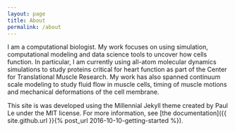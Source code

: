 ```yaml
---
layout: page
title: About
permalink: /about
---
```

I am a computational biologist. My work focuses on using simulation, computational modeling and
data science tools to uncover how cells function. In particular, I am currently using all-atom molecular
dynamics simulations to study proteins critical for heart function as part of the Center for Translational Muscle Research. My work has also spanned continuum scale modeling to study fluid flow in muscle cells, timing of muscle motions and mechanical deformations of the cell membrane.

This site is was developed using the Millennial Jekyll theme created by Paul Le under the MIT license. For more information, see [the documentation]({{ site.github.url }}{% post_url 2016-10-10-getting-started %}).
